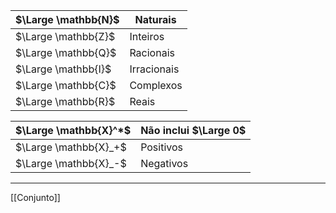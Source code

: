$\Large \mathbb{N}$ | Naturais
-|-
$\Large \mathbb{Z}$ | Inteiros
$\Large \mathbb{Q}$ | Racionais
$\Large \mathbb{I}$ | Irracionais
$\Large \mathbb{C}$ | Complexos
$\Large \mathbb{R}$ | Reais

$\Large \mathbb{X}^*$ | Não inclui $\Large 0$
-|-
$\Large \mathbb{X}_+$ | Positivos
$\Large \mathbb{X}_-$ | Negativos

---

[[Conjunto]]